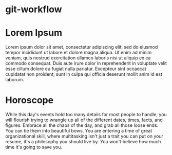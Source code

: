 # git-workflow

# Lorem Ipsum
Lorem ipsum dolor sit amet, consectetur adipiscing elit, sed do eiusmod tempor incididunt ut labore et dolore magna aliqua. Ut enim ad minim veniam, quis nostrud exercitation ullamco laboris nisi ut aliquip ex ea commodo consequat. Duis aute irure dolor in reprehenderit in voluptate velit esse cillum dolore eu fugiat nulla pariatur. Excepteur sint occaecat cupidatat non proident, sunt in culpa qui officia deserunt mollit anim id est laborum.

# Horoscope
While this day's events hold too many details for most people to handle, you will flourish trying to wrangle up all of the different dates, times, facts, and figures. Embrace all the chaos of the day, and grab all those loose ends. You can tie them into beautiful bows. You are entering a time of great organizational skill, where multitasking isn't just a trait you can put on your resume, it's a philosophy you should live by. You won't believe how much time it's going to save you.
